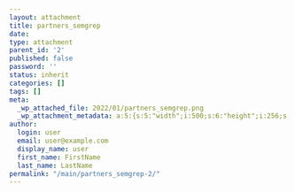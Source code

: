 ```yaml
---
layout: attachment
title: partners_semgrep
date: 
type: attachment
parent_id: '2'
published: false
password: ''
status: inherit
categories: []
tags: []
meta:
  _wp_attached_file: 2022/01/partners_semgrep.png
  _wp_attachment_metadata: a:5:{s:5:"width";i:500;s:6:"height";i:256;s:4:"file";s:28:"2022/01/partners_semgrep.png";s:5:"sizes";a:2:{s:6:"medium";a:4:{s:4:"file";s:28:"partners_semgrep-300x154.png";s:5:"width";i:300;s:6:"height";i:154;s:9:"mime-type";s:9:"image/png";}s:9:"thumbnail";a:4:{s:4:"file";s:28:"partners_semgrep-150x150.png";s:5:"width";i:150;s:6:"height";i:150;s:9:"mime-type";s:9:"image/png";}}s:10:"image_meta";a:12:{s:8:"aperture";s:1:"0";s:6:"credit";s:0:"";s:6:"camera";s:0:"";s:7:"caption";s:0:"";s:17:"created_timestamp";s:1:"0";s:9:"copyright";s:0:"";s:12:"focal_length";s:1:"0";s:3:"iso";s:1:"0";s:13:"shutter_speed";s:1:"0";s:5:"title";s:0:"";s:11:"orientation";s:1:"0";s:8:"keywords";a:0:{}}}
author:
  login: user
  email: user@example.com
  display_name: user
  first_name: FirstName
  last_name: LastName
permalink: "/main/partners_semgrep-2/"
---
```

